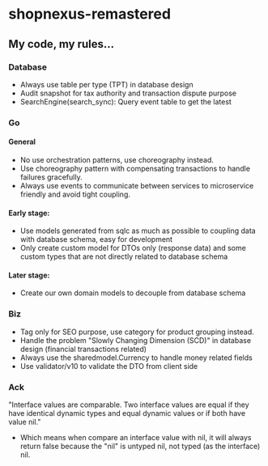 # shopnexus-remastered

## My code, my rules...

### Database
- Always use table per type (TPT) in database design
- Audit snapshot for tax authority and transaction dispute purpose
- SearchEngine(search_sync): Query event table to get the latest 


### Go

#### General
- No use orchestration patterns, use choreography instead.
- Use choreography pattern with compensating transactions to handle failures gracefully.
- Always use events to communicate between services to microservice friendly and avoid tight coupling.

#### Early stage:
- Use models generated from sqlc as much as possible to coupling data with database schema, easy for development
- Only create custom model for DTOs only (response data) and some custom types that are not directly related to database schema

#### Later stage:
- Create our own domain models to decouple from database schema


### Biz
- Tag only for SEO purpose, use category for product grouping instead.
- Handle the problem "Slowly Changing Dimension (SCD)" in database design (financial transactions related)
- Always use the sharedmodel.Currency to handle money related fields
- Use validator/v10 to validate the DTO from client side

### Ack
"Interface values are comparable. Two interface values are equal if they have identical dynamic types and equal dynamic values or if both have value nil."
- Which means when compare an interface value with nil, it will always return false because the "nil" is untyped nil, not typed (as the interface) nil.